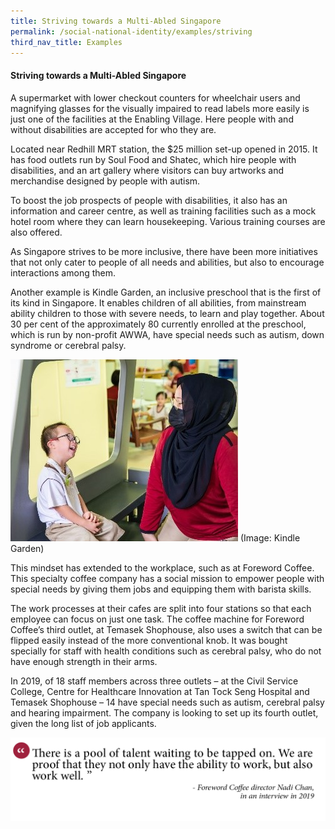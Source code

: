 ```yaml
---
title: Striving towards a Multi-Abled Singapore
permalink: /social-national-identity/examples/striving
third_nav_title: Examples
---
```

#### Striving towards a Multi-Abled Singapore

A supermarket with lower checkout counters for wheelchair users and magnifying glasses for the visually impaired to read labels more easily is just one of the facilities at the Enabling Village. Here people with and without disabilities are accepted for who they are.

Located near Redhill MRT station, the $25 million set-up opened in 2015. It has food outlets run by Soul Food and Shatec, which hire people with disabilities, and an art gallery where visitors can buy artworks and merchandise designed by people with autism.

To boost the job prospects of people with disabilities, it also has an information and career centre, as well as training facilities such as a mock hotel room where they can learn housekeeping. Various training courses are also offered.

As Singapore strives to be more inclusive, there have been more initiatives that not only cater to people of all needs and abilities, but also to encourage interactions among them.

Another example is Kindle Garden, an inclusive preschool that is the first of its kind in Singapore. It enables children of all abilities, from mainstream ability children to those with severe needs, to learn and play together. About 30 per cent of the approximately 80 currently enrolled at the preschool, which is run by non-profit AWWA, have special needs such as autism, down syndrome or cerebral palsy.

![](/images/kindle%20garden.jpg)
(Image: Kindle Garden)

This mindset has extended to the workplace, such as at Foreword Coffee. This specialty coffee company has a social mission to empower people with special needs by giving them jobs and equipping them with barista skills.

The work processes at their cafes are split into four stations so that each employee can focus on just one task. The coffee machine for Foreword Coffee’s third outlet, at Temasek Shophouse, also uses a switch that can be flipped easily instead of the more conventional knob. It was bought specially for staff with health conditions such as cerebral palsy, who do not have enough strength in their arms.

In 2019, of 18 staff members across three outlets – at the Civil Service College, Centre for Healthcare Innovation at Tan Tock Seng Hospital and Temasek Shophouse – 14 have special needs such as autism, cerebral palsy and hearing impairment. The company is looking to set up its fourth outlet, given the long list of job applicants.

![Alt text for image on Isomer site](/images/society/examples/social-quotes-20.png)